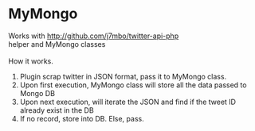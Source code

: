 # MyMongo
Works with http://github.com/j7mbo/twitter-api-php<br />
helper and MyMongo classes<br />
<br />
How it works.<br />
1) Plugin scrap twitter in JSON format, pass it to MyMongo class.<br />
2) Upon first execution, MyMongo class will store all the data passed to Mongo DB<br />
3) Upon next execution, will iterate the JSON and find if the tweet ID already exist in the DB<br />
4) If no record, store into DB. Else, pass.<br />
